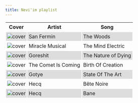 ```yaml
---
title: Nevi'im playlist
---
```


<style>
thead th {
    text-align: center;
}
tbody td {
    text-justify: none;
    vertical-align: middle;
    padding: 0.25rem;
    border: 2px solid white;
}
tbody td img {
    max-width: 100px;
    display: block;
    margin: 0;
}
tbody tr:nth-of-type(odd) td {
    background-color: #ddd;
}
</style>

Cover | Artist | Song
---|---|---
![cover](https://i.scdn.co/image/ab67616d0000b273092ec959e1604be024279ec9) | San Fermin | The Woods
![cover](https://i.scdn.co/image/ab67616d0000b27339c36c6a7d02d0dae5476ff7) | Miracle Musical | The Mind Electric
![cover](https://i.scdn.co/image/ab67616d0000b2733f0c447d1df4ecb9d19fde9d) | Goreshit | The Nature of Dying
![cover](https://i.scdn.co/image/ab67616d0000b273ef177fbe4b4fe7c99ea5bb8e) | The Comet Is Coming | Birth Of Creation
![cover](https://i.scdn.co/image/ab67616d0000b273696fc9f82757f0baf18118e2) | Gotye | State Of The Art
![cover](https://i.scdn.co/image/ab67616d0000b273b25a7e46937cd581205a9e38) | Hecq | Bête Noire
![cover](https://i.scdn.co/image/ab67616d0000b273b25a7e46937cd581205a9e38) | Hecq | Bane
